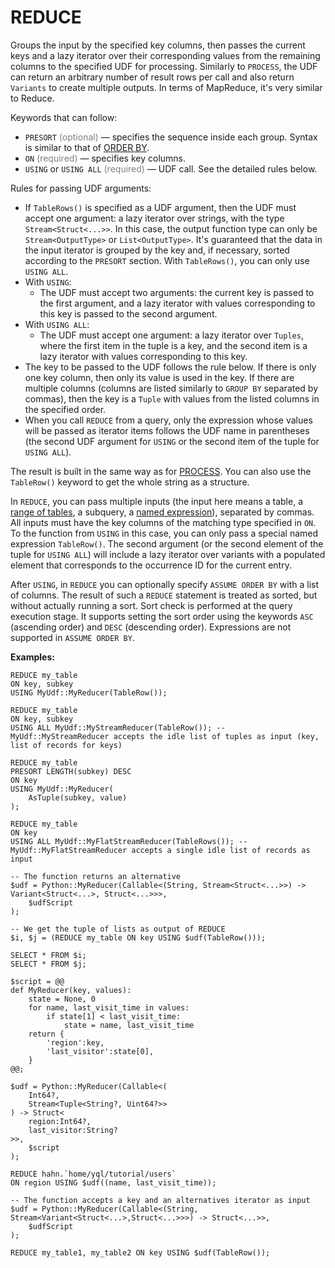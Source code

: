 # REDUCE

Groups the input by the specified key columns, then passes the current keys and a lazy iterator over their corresponding values from the remaining columns to the specified UDF for processing. Similarly to `PROCESS`, the UDF can return an arbitrary number of result rows per call and also return `Variants` to create multiple outputs. In terms of MapReduce, it's very similar to Reduce.

Keywords that can follow:

* `PRESORT` <span style="color: gray;">(optional)</span> — specifies the sequence inside each group. Syntax is similar to that of [ORDER BY](select/order-by.md).
* `ON` <span style="color: gray;">(required)</span> — specifies key columns.
* `USING` or `USING ALL` <span style="color: gray;">(required)</span> — UDF call. See the detailed rules below.

Rules for passing UDF arguments:

* If `TableRows()` is specified as a UDF argument, then the UDF must accept one argument: a lazy iterator over strings, with the type `Stream<Struct<...>>`. In this case, the output function type can only be `Stream<OutputType>` or `List<OutputType>`. It's guaranteed that the data in the input iterator is grouped by the key and, if necessary, sorted according to the `PRESORT` section. With `TableRows()`, you can only use `USING ALL`.
* With `USING`:
   * The UDF must accept two arguments: the current key is passed to the first argument, and a lazy iterator with values corresponding to this key is passed to the second argument.
* With `USING ALL`:
   * The UDF must accept one argument: a lazy iterator over `Tuples`, where the first item in the tuple is a key, and the second item is a lazy iterator with values corresponding to this key.
* The key to be passed to the UDF follows the rule below. If there is only one key column, then only its value is used in the key. If there are multiple columns (columns are listed similarly to `GROUP BY` separated by commas), then the key is a `Tuple` with values from the listed columns in the specified order.
* When you call `REDUCE` from a query, only the expression whose values will be passed as iterator items follows the UDF name in parentheses (the second UDF argument for `USING` or the second item of the tuple for `USING ALL`).

The result is built in the same way as for [PROCESS](process.md). You can also use the `TableRow()` keyword to get the whole string as a structure.

In `REDUCE`, you can pass multiple inputs (the input here means a table, a [range of tables](select/concat.md), a subquery, a [named expression](expressions.md#named-nodes)), separated by commas. All inputs must have the key columns of the matching type specified in `ON`. To the function from `USING` in this case, you can only pass a special named expression `TableRow()`. The second argument (or the second element of the tuple for `USING ALL`) will include a lazy iterator over variants with a populated element that corresponds to the occurrence ID for the current entry.

After `USING`, in `REDUCE` you can optionally specify `ASSUME ORDER BY` with a list of columns. The result of such a `REDUCE` statement is treated as sorted, but without actually running a sort. Sort check is performed at the query execution stage. It supports setting the sort order using the keywords `ASC` (ascending order) and `DESC` (descending order). Expressions are not supported in `ASSUME ORDER BY`.

**Examples:**
```yql
REDUCE my_table
ON key, subkey
USING MyUdf::MyReducer(TableRow());
```

```yql
REDUCE my_table
ON key, subkey
USING ALL MyUdf::MyStreamReducer(TableRow()); -- MyUdf::MyStreamReducer accepts the idle list of tuples as input (key, list of records for keys)
```

```yql
REDUCE my_table
PRESORT LENGTH(subkey) DESC
ON key
USING MyUdf::MyReducer(
    AsTuple(subkey, value)
);
```

```yql
REDUCE my_table
ON key
USING ALL MyUdf::MyFlatStreamReducer(TableRows()); -- MyUdf::MyFlatStreamReducer accepts a single idle list of records as input
```

```yql
-- The function returns an alternative
$udf = Python::MyReducer(Callable<(String, Stream<Struct<...>>) -> Variant<Struct<...>, Struct<...>>>,
    $udfScript
);

-- We get the tuple of lists as output of REDUCE
$i, $j = (REDUCE my_table ON key USING $udf(TableRow()));

SELECT * FROM $i;
SELECT * FROM $j;
```


```yql
$script = @@
def MyReducer(key, values):
    state = None, 0
    for name, last_visit_time in values:
        if state[1] < last_visit_time:
            state = name, last_visit_time
    return {
        'region':key,
        'last_visitor':state[0],
    }
@@;

$udf = Python::MyReducer(Callable<(
    Int64?,
    Stream<Tuple<String?, Uint64?>>
) -> Struct<
    region:Int64?,
    last_visitor:String?
>>,
    $script
);

REDUCE hahn.`home/yql/tutorial/users`
ON region USING $udf((name, last_visit_time));
```

```yql
-- The function accepts a key and an alternatives iterator as input
$udf = Python::MyReducer(Callable<(String, Stream<Variant<Struct<...>,Struct<...>>>) -> Struct<...>>,
    $udfScript
);

REDUCE my_table1, my_table2 ON key USING $udf(TableRow());
```


<!--Examples from tutorial:

* [Python UDF](https://cluster-name.yql/Tutorial/yt_26_Reduce_with_libra)
* [C++ UDF](https://cluster-name.yql/Tutorial/yt_27_Reduce_with_ralib)
-->
